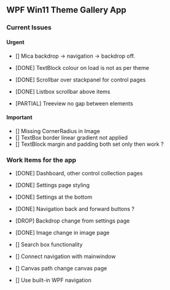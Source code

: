 ## WPF Win11 Theme Gallery App

### Current Issues

#### Urgent
- [] Mica backdrop -> navigation -> backdrop off.

- [DONE] TextBlock colour on load is not as per theme
- [DONE] Scrollbar over stackpanel for control pages
- [DONE] Listbox scrollbar above items
- [PARTIAL] Treeview no gap between elements
#### Important
- [] Missing CornerRadius in Image
- [] TextBox border linear gradient not applied
- [] TextBlock margin and padding both set only then work ?

### Work Items for the app

- [DONE] Dashboard, other control collection pages
- [DONE] Settings page styling
- [DONE] Settings at the bottom
- [DONE] Navigation back and forward buttons ?
- [DROP] Backdrop change from settings page
- [DONE] Image change in image page
- [] Search box functionality
- [] Connect navigation with mainwindow
- [] Canvas path change canvas page

- [] Use built-in WPF navigation